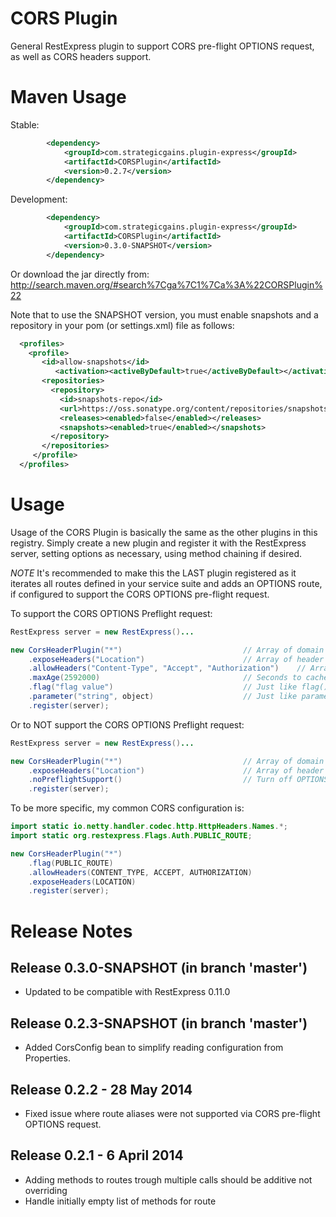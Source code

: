 CORS Plugin
===========

General RestExpress plugin to support CORS pre-flight OPTIONS request, as well as CORS headers support.

Maven Usage
===========
Stable:
```xml
		<dependency>
			<groupId>com.strategicgains.plugin-express</groupId>
			<artifactId>CORSPlugin</artifactId>
			<version>0.2.7</version>
		</dependency>
```
Development:
```xml
		<dependency>
			<groupId>com.strategicgains.plugin-express</groupId>
			<artifactId>CORSPlugin</artifactId>
			<version>0.3.0-SNAPSHOT</version>
		</dependency>
```
Or download the jar directly from: 
http://search.maven.org/#search%7Cga%7C1%7Ca%3A%22CORSPlugin%22

Note that to use the SNAPSHOT version, you must enable snapshots and a repository in your pom (or settings.xml) file as follows:
```xml
  <profiles>
    <profile>
       <id>allow-snapshots</id>
          <activation><activeByDefault>true</activeByDefault></activation>
       <repositories>
         <repository>
           <id>snapshots-repo</id>
           <url>https://oss.sonatype.org/content/repositories/snapshots</url>
           <releases><enabled>false</enabled></releases>
           <snapshots><enabled>true</enabled></snapshots>
         </repository>
       </repositories>
     </profile>
  </profiles>
```

Usage
=====

Usage of the CORS Plugin is basically the same as the other plugins in this registry.
Simply create a new plugin and register it with the RestExpress server, setting options
as necessary, using method chaining if desired.

*NOTE* It's recommended to make this the LAST plugin registered as it iterates all routes defined in your service suite and 
adds an OPTIONS route, if configured to support the CORS OPTIONS pre-flight request.

To support the CORS OPTIONS Preflight request:
```java
RestExpress server = new RestExpress()...

new CorsHeaderPlugin("*")							// Array of domain strings.
	.exposeHeaders("Location")						// Array of header names (Optional).
	.allowHeaders("Content-Type", "Accept", "Authorization")	// Array of header names (Optional).
	.maxAge(2592000)								// Seconds to cache (Optional).
	.flag("flag value")								// Just like flag() on Routes (Optional).
	.parameter("string", object)					// Just like parameter() on Routes (Optional).
	.register(server);
```

Or to NOT support the CORS OPTIONS Preflight request:
```java
RestExpress server = new RestExpress()...

new CorsHeaderPlugin("*")							// Array of domain strings.
	.exposeHeaders("Location")						// Array of header names (Optional).
	.noPreflightSupport()							// Turn off OPTIONS request support.
	.register(server);
```

To be more specific, my common CORS configuration is:
```java
import static io.netty.handler.codec.http.HttpHeaders.Names.*;
import static org.restexpress.Flags.Auth.PUBLIC_ROUTE;

new CorsHeaderPlugin("*")
	.flag(PUBLIC_ROUTE)
	.allowHeaders(CONTENT_TYPE, ACCEPT, AUTHORIZATION)
	.exposeHeaders(LOCATION)
	.register(server);
```

Release Notes
=============
Release 0.3.0-SNAPSHOT (in branch 'master')
-------------------------------------------
* Updated to be compatible with RestExpress 0.11.0

Release 0.2.3-SNAPSHOT (in branch 'master')
-------------------------------------------
* Added CorsConfig bean to simplify reading configuration from Properties.

Release 0.2.2 - 28 May 2014
---------------------------
* Fixed issue where route aliases were not supported via CORS pre-flight OPTIONS request.

Release 0.2.1 - 6 April 2014
----------------------------
* Adding methods to routes trough multiple calls should be additive not overriding
* Handle initially empty list of methods for route